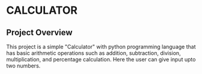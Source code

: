 # CALCULATOR

## Project Overview
This project is a simple "Calculator" with python programming language that has basic arithmetic operations such as addition, subtraction, division, multiplication, and percentage calculation. Here the user can give input upto two numbers.
